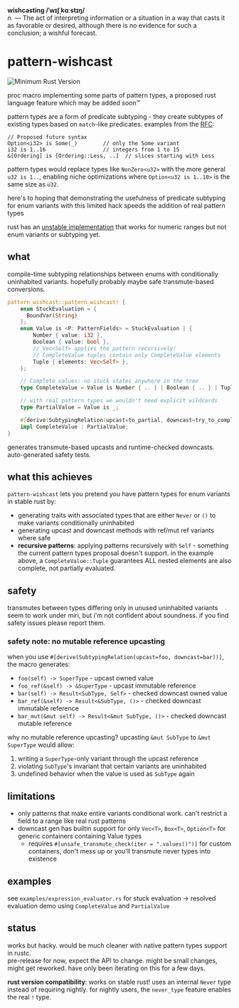 <!--
SPDX-FileCopyrightText: 2025 LunNova
SPDX-License-Identifier: MIT
-->
**wishcasting /ˈwɪʃˌkɑːstɪŋ/**  
*n.* — The act of interpreting information or a situation in a way that casts it as favorable or desired, although there is no evidence for such a conclusion; a wishful forecast.

# pattern-wishcast

![Minimum Rust Version](https://img.shields.io/badge/rustc-1.85+-ab6000.svg)

proc macro implementing some parts of pattern types, a proposed rust language feature which may be added soon™

pattern types are a form of predicate subtyping - they create subtypes of existing types based on `match`-like predicates. examples from the [RFC](https://gist.github.com/joboet/0cecbce925ee2ad1ee3e5520cec81e30):

```rust,ignore
// Proposed future syntax
Option<i32> is Some(_)        // only the Some variant
i32 is 1..16                  // integers from 1 to 15
&[Ordering] is [Ordering::Less, ..]  // slices starting with Less
```

pattern types would replace types like `NonZero<u32>` with the more general `u32 is 1..`, enabling niche optimizations where `Option<u32 is 1..10>` is the same size as `u32`.

here's to hoping that demonstrating the usefulness of predicate subtyping for enum variants with this limited hack speeds the addition of real pattern types

rust has an [unstable implementation](https://github.com/rust-lang/rust/issues/123646) that works for numeric ranges but not enum variants or subtyping yet.

## what

compile-time subtyping relationships between enums with conditionally uninhabited variants. hopefully probably maybe safe transmute-based conversions.

```rust
pattern_wishcast::pattern_wishcast! {
    enum StuckEvaluation = {
      BoundVar(String)
    };
    enum Value is <P: PatternFields> = StuckEvaluation | {
        Number { value: i32 },
        Boolean { value: bool },
        // Vec<Self> applies the pattern recursively!
        // CompleteValue tuples contain only CompleteValue elements
        Tuple { elements: Vec<Self> },
    };

    // Complete values: no stuck states anywhere in the tree
    type CompleteValue = Value is Number { .. } | Boolean { .. } | Tuple { .. };

    // with real pattern types we wouldn't need explicit wildcards
    type PartialValue = Value is _;

    #[derive(SubtypingRelation(upcast=to_partial, downcast=try_to_complete))]
    impl CompleteValue : PartialValue;
}
```

generates transmute-based upcasts and runtime-checked downcasts. auto-generated safety tests.

## what this achieves

`pattern-wishcast` lets you pretend you have pattern types for enum variants in stable rust by:

- generating traits with associated types that are either `Never` or `()` to make variants conditionally uninhabited
- generating upcast and downcast methods with ref/mut ref variants where safe  
- **recursive patterns**: applying patterns recursively with `Self` - something the current pattern types proposal doesn't support. in the example above, a `CompleteValue::Tuple` guarantees ALL nested elements are also complete, not partially evaluated.

## safety

transmutes between types differing only in unused uninhabited variants seem to work under miri, but i'm not confident about soundness. if you find safety issues please report them.

### safety note: no mutable reference upcasting

when you use `#[derive(SubtypingRelation(upcast=foo, downcast=bar))]`, the macro generates:
- `foo(self) -> SuperType` - upcast owned value
- `foo_ref(&self) -> &SuperType` - upcast immutable reference
- `bar(self) -> Result<SubType, Self>` - checked downcast owned value
- `bar_ref(&self) -> Result<&SubType, ()>` - checked downcast immutable reference
- `bar_mut(&mut self) -> Result<&mut SubType, ()>` - checked downcast mutable reference

why no mutable reference upcasting? upcasting `&mut SubType` to `&mut SuperType` would allow:
1. writing a `SuperType`-only variant through the upcast reference
2. violating `SubType`'s invariant that certain variants are uninhabited
3. undefined behavior when the value is used as `SubType` again

## limitations

- only patterns that make entire variants conditional work. can't restrict a field to a range like real rust patterns
- downcast gen has builtin support for only `Vec<T>`, `Box<T>`, `Option<T>` for generic containers containing Value types
  - requires `#[unsafe_transmute_check(iter = ".values()")]` for custom containers, don't mess up or you'll transmute never types into existence

## examples

see `examples/expression_evaluator.rs` for stuck evaluation -> resolved evaluation demo using `CompleteValue` and `PartialValue`

## status

works but hacky. would be much cleaner with native pattern types support in rustc.  
pre-release for now, expect the API to change. might be small changes, might get reworked. have only been iterating on this for a few days.

**rust version compatibility**: works on stable rust! uses an internal `Never` type instead of requiring nightly. for nightly users, the `never_type` feature enables the real `!` type.
